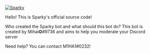<a href="https://top.gg/bot/752202732902940783">
    <img src="https://top.gg/api/widget/752202732902940783.svg" alt="Sparky" />
</a>

Hello!
This is Sparky's official source code!

Who created the Sparky bot and what should this bot do?
This bot is created by Mihai✪#9736 and aims to help you moderate your Discord server

Need help? You can contact M1HA1#0232!
